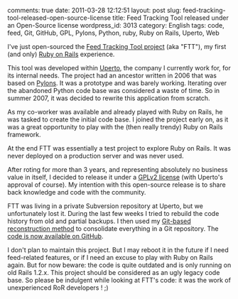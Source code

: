 comments: true
date: 2011-03-28 12:12:51
layout: post
slug: feed-tracking-tool-released-open-source-license
title: Feed Tracking Tool released under an Open-Source license
wordpress_id: 3013
category: English
tags: code, feed, Git, GitHub, GPL, Pylons, Python, ruby, Ruby on Rails, Uperto, Web

I've just open-sourced the [Feed Tracking Tool project](http://github.com/kdeldycke/feed-tracking-tool) (aka "FTT"), my first (and only) [Ruby on Rails](http://rubyonrails.org/) experience.

This tool was developed within [Uperto](http://uperto.com), the company I currently work for, for its internal needs. The project had an ancestor written in 2006 that was based on [Pylons](http://pylonshq.com). It was a prototype and was barely working. Iterating over the abandoned Python code base was considered a waste of time. So in summer 2007, it was decided to rewrite this application from scratch.

As my co-worker was available and already played with Ruby on Rails, he was tasked to create the initial code base. I joined the project early on, as it was a great opportunity to play with the (then really trendy) Ruby on Rails framework.

At the end FTT was essentially a test project to explore Ruby on Rails. It was never deployed on a production server and was never used.

After roting for more than 3 years, and representing absolutely no business value in itself, I decided to release it under a [GPLv2 license](http://www.gnu.org/licenses/gpl-2.0.html) (with Uperto's approval of course). My intention with this open-source release is to share back knowledge and code with the community.

FTT was living in a private Subversion repository at Uperto, but we unfortunately lost it. During the last few weeks I tried to rebuild the code history from old and partial backups. I then used my [Git-based reconstruction method](http://kevin.deldycke.com/2010/06/git-commit-history-reconstruction/) to consolidate everything in a Git repository. The [code is now available on GitHub](http://github.com/kdeldycke/feed-tracking-tool).

I don't plan to maintain this project. But I may reboot it in the future if I need feed-related features, or if I need an excuse to play with Ruby on Rails again. But for now beware: the code is quite outdated and is only running on old Rails 1.2.x. This project should be considered as an ugly legacy code base. So please be indulgent while looking at FTT's code: it was the work of unexperienced RoR developers ! ;)
